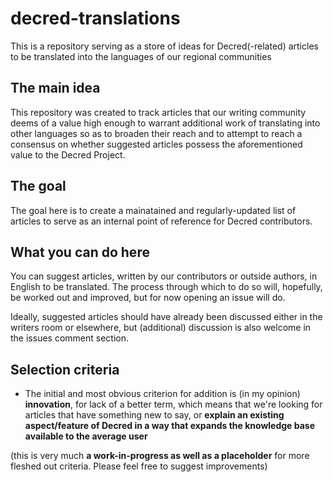 # decred-translations
This is a repository serving as a store of ideas for Decred(-related) articles to be translated into the languages of our regional communities

## The main idea

This repository was created to track articles that our writing community deems of a value high enough to warrant additional work of translating into other languages so as to broaden their reach and to attempt to reach a consensus on whether suggested articles possess the aforementioned value to the Decred Project.

## The goal

The goal here is to create a mainatained and regularly-updated list of articles to serve as an internal point of reference for Decred contributors.

## What you can do here

You can suggest articles, written by our contributors or outside authors, in English to be translated. 
The process through which to do so will, hopefully, be worked out and improved, but for now opening an issue will do.

Ideally, suggested articles should have already been discussed either in the writers room or elsewhere, but (additional) discussion is also welcome in the issues comment section.

## Selection criteria

* The initial and most obvious criterion for addition is (in my opinion) **innovation**, for lack of a better term, which means that we're looking for articles that have something new to say, or **explain an existing aspect/feature of Decred in a way that expands the knowledge base available to the average user** 

(this is very much **a work-in-progress as well as a placeholder** for more fleshed out criteria. Please feel free to suggest improvements)
